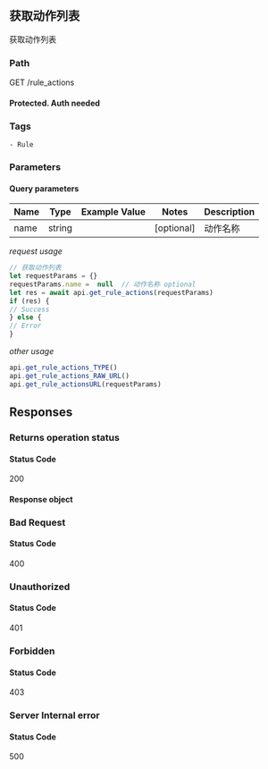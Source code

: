 ## 获取动作列表

获取动作列表
### Path
GET /rule_actions
#### Protected. Auth needed
### Tags
    - Rule
### Parameters

#### Query parameters

| Name | Type | Example Value | Notes | Description |
| ---- | ---- | ------------- | -------- | ----------- |
| name | string |  |  [optional]  | 动作名称 |

*request usage*
```javascript
// 获取动作列表
let requestParams = {}
requestParams.name =  null  // 动作名称 optional
let res = await api.get_rule_actions(requestParams)
if (res) {
// Success
} else {
// Error
}
```
*other usage*
```javascript
api.get_rule_actions_TYPE()
api.get_rule_actions_RAW_URL()
api.get_rule_actionsURL(requestParams)
```

## Responses
### Returns operation status

#### Status Code
200


#### Response object

### Bad Request

#### Status Code
400



### Unauthorized

#### Status Code
401



### Forbidden

#### Status Code
403



### Server Internal error

#### Status Code
500



